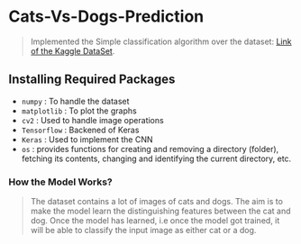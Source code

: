 # Cats-Vs-Dogs-Prediction
> Implemented the Simple classification algorithm over the dataset:
> [Link of the Kaggle DataSet](https://www.kaggle.com/c/dogs-vs-cats/data).

## Installing Required Packages
- `numpy` : To handle the dataset
- `matplotlib` : To plot the graphs
- `cv2` : Used to handle image operations
- `Tensorflow` : Backened of Keras
- `Keras` : Used to implement the CNN
- `os` : provides functions for creating and removing a directory (folder), fetching its contents, changing and identifying the current directory, etc.

### How the Model Works?
> The dataset contains a lot of images of cats and dogs. The aim is to make the model learn the distinguishing features between the cat and dog. Once the model has learned, i.e once the model got trained, it will be able to classify the input image as either cat or a dog.


